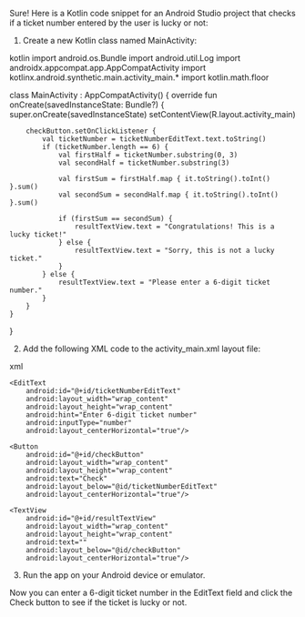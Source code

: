 Sure! Here is a Kotlin code snippet for an Android Studio project that checks if a ticket number entered by the user is lucky or not:

1. Create a new Kotlin class named MainActivity:

kotlin
import android.os.Bundle
import android.util.Log
import androidx.appcompat.app.AppCompatActivity
import kotlinx.android.synthetic.main.activity_main.*
import kotlin.math.floor

class MainActivity : AppCompatActivity() {
    override fun onCreate(savedInstanceState: Bundle?) {
        super.onCreate(savedInstanceState)
        setContentView(R.layout.activity_main)

        checkButton.setOnClickListener {
            val ticketNumber = ticketNumberEditText.text.toString()
            if (ticketNumber.length == 6) {
                val firstHalf = ticketNumber.substring(0, 3)
                val secondHalf = ticketNumber.substring(3)

                val firstSum = firstHalf.map { it.toString().toInt() }.sum()
                val secondSum = secondHalf.map { it.toString().toInt() }.sum()

                if (firstSum == secondSum) {
                    resultTextView.text = "Congratulations! This is a lucky ticket!"
                } else {
                    resultTextView.text = "Sorry, this is not a lucky ticket."
                }
            } else {
                resultTextView.text = "Please enter a 6-digit ticket number."
            }
        }
    }
}


2. Add the following XML code to the activity_main.xml layout file:

xml
<?xml version="1.0" encoding="utf-8"?>
<RelativeLayout xmlns:android="http://schemas.android.com/apk/res/android"
    xmlns:tools="http://schemas.android.com/tools"
    android:layout_width="match_parent"
    android:layout_height="match_parent"
    tools:context=".MainActivity">

    <EditText
        android:id="@+id/ticketNumberEditText"
        android:layout_width="wrap_content"
        android:layout_height="wrap_content"
        android:hint="Enter 6-digit ticket number"
        android:inputType="number"
        android:layout_centerHorizontal="true"/>

    <Button
        android:id="@+id/checkButton"
        android:layout_width="wrap_content"
        android:layout_height="wrap_content"
        android:text="Check"
        android:layout_below="@id/ticketNumberEditText"
        android:layout_centerHorizontal="true"/>

    <TextView
        android:id="@+id/resultTextView"
        android:layout_width="wrap_content"
        android:layout_height="wrap_content"
        android:text=""
        android:layout_below="@id/checkButton"
        android:layout_centerHorizontal="true"/>

</RelativeLayout>


3. Run the app on your Android device or emulator.

Now you can enter a 6-digit ticket number in the EditText field and click the Check button to see if the ticket is lucky or not.
